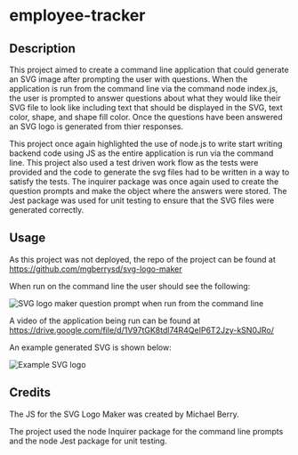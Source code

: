 # employee-tracker

## Description

This project aimed to create a command line application that could generate an SVG image after prompting the user with questions. When the application is run from the command line via the command node index.js, the user is prompted to answer questions about what they would like their SVG file to look like including text that should be displayed in the SVG, text color, shape, and shape fill color. Once the questions have been answered an SVG logo is generated from thier responses.

This project once again highlighted the use of node.js to write start writing backend code using JS as the entire application is run via the command line. This project also used a test driven work flow as the tests were provided and the code to generate the svg files had to be written in a way to satisfy the tests. The inquirer package was once again used to create the question prompts and make the object where the answers were stored. The Jest package was used for unit testing to ensure that the SVG files were generated correctly.

## Usage

As this project was not deployed, the repo of the project can be found at https://github.com/mgberrysd/svg-logo-maker

When run on the command line the user should see the following:

![SVG logo maker question prompt when run from the command line](assets/svg_cli_ex.png)

A video of the application being run can be found at https://drive.google.com/file/d/1V97tGK8tdl74R4QeIP6T2Jzy-kSN0JRo/

An example generated SVG is shown below:

![Example SVG logo](examples/logo.svg)

## Credits

The JS for the SVG Logo Maker was created by Michael Berry.

The project used the node Inquirer package for the command line prompts and the node Jest package for unit testing.
